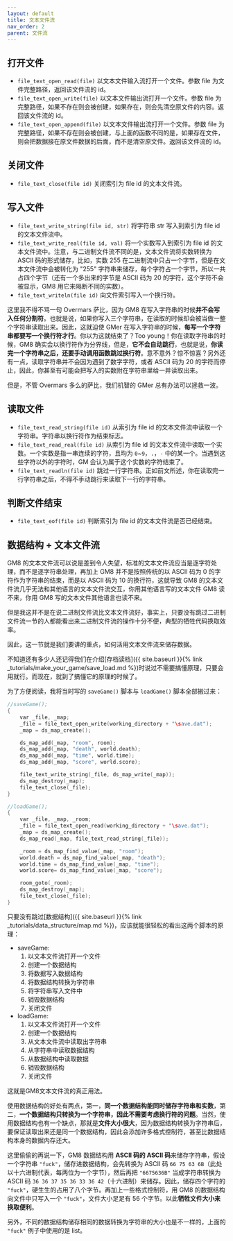 ```yaml
---
layout: default
title: 文本文件流
nav_order: 2
parent: 文件流
---
```


## 打开文件

* `file_text_open_read(file)` 以文本文件输入流打开一个文件。参数 file 为文件完整路径，返回该文件流的 id。
* `file_text_open_write(file)` 以文本文件输出流打开一个文件。参数 file 为完整路径，如果不存在则会被创建，如果存在，则会先清空原文件的内容。返回该文件流的 id。
* `file_text_open_append(file)` 以文本文件输出流打开一个文件。参数 file 为完整路径，如果不存在则会被创建，与上面的函数不同的是，如果存在文件，则会把数据接在原文件数据的后面，而不是清空原文件。返回该文件流的 id。

## 关闭文件

* `file_text_close(file id)` 关闭索引为 file id 的文本文件流。

## 写入文件

* `file_text_write_string(file id, str)` 将字符串 str 写入到索引为 file id 的文本文件流中。
* `file_text_write_real(file id, val)` 将一个实数写入到索引为 file id 的文本文件流中。注意，与二进制文件流不同的是，文本文件流将实数转换为 ASCII 码的形式储存，比如，实数 255 在二进制流中只占一个字节，但是在文本文件流中会被转化为 "255" 字符串来储存，每个字符占一个字节，所以一共占四个字节（还有一个多出来的字节是 ASCII 码为 20 的字符，这个字符不会被显示，GM8 用它来隔断不同的实数）。
* `file_text_writeln(file id)` 向文件索引写入一个换行符。

这里我不得不骂一句 Overmars 萨比，因为 GM8 在写入字符串的时候**并不会写入任何分割符**。也就是说，如果你写入三个字符串，在读取的时候却会被当做一整个字符串读取出来。因此，这就迫使 GMer 在写入字符串的时候，**每写一个字符串都要写一个换行符才行**。你以为这就结束了？Too young！你在读取字符串的时候，GM8 确实会以换行符作为分界线，但是，**它不会自动跳行**，也就是说，**你读完一个字符串之后，还要手动调用函数跳过换行符**。意不意外？惊不惊喜？另外还有一点，读取字符串并不会因为遇到了数字字符，或者 ASCII 码为 20 的字符而停止，因此，你甚至有可能会把写入的实数附在字符串里给一并读取出来。

但是，不管 Overmars 多么的萨比，我们机智的 GMer 总有办法可以拯救一波。

## 读取文件

* `file_text_read_string(file id)` 从索引为 file id 的文本文件流中读取一个字符串。字符串以换行符作为结束标志。
* `file_text_read_real(file id)` 从索引为 file id 的文本文件流中读取一个实数。一个实数是指一串连续的字符，且均为 `0`~`9`，`.`，`-` 中的某一个。当遇到这些字符以外的字符时，GM 会认为属于这个实数的字符结束了。
* `file_text_readln(file id)` 跳过一行字符串。正如前文所述，你在读取完一行字符串之后，不得不手动跳行来读取下一行的字符串。

## 判断文件结束

* `file_text_eof(file id)` 判断索引为 file id 的文本文件流是否已经结束。

## 数据结构 + 文本文件流

GM8 的文本文件流可以说是差到令人失望，标准的文本文件流应当是逐字符处理，而不是逐字符串处理，再加上 GM8 并不是按照传统的以 ASCII 码为 0 的字符作为字符串的结束，而是以 ASCII 码为 10 的换行符，这就导致 GM8 的文本文件流几乎无法和其他语言的文本文件流交互，你用其他语言写的文本文件 GM8 读不来，你用 GM8 写的文本文件其他语言也读不来。

但是我这并不是在说二进制文件流比文本文件流好，事实上，只要没有跳过二进制文件流一节的人都能看出来二进制文件流的操作十分不便，典型的牺牲代码换取效率。

因此，这一节就是我们要讲的重点，如何活用文本文件流来储存数据。

不知道还有多少人还记得我们在介绍[存档读档]({{ site.baseurl }}{% link _tutorials/make_your_game/save_load.md %})时说过不需要搞懂原理，只要会用就行。而现在，就到了搞懂它的原理的时候了。

为了方便阅读，我将当时写的 `saveGame()` 脚本与 `loadGame()` 脚本全部搬过来：

```c
//saveGame();
{
    var _file, _map;
    _file = file_text_open_write(working_directory + "\save.dat");
    _map = ds_map_create();

    ds_map_add(_map, "room", room);
    ds_map_add(_map, "death", world.death);
    ds_map_add(_map, "time", world.time);
    ds_map_add(_map, "score", world.score);

    file_text_write_string(_file, ds_map_write(_map));
    ds_map_destroy(_map);
    file_text_close(_file);
}
```

```c
//loadGame();
{
    var _file, _map, _room;
    _file = file_text_open_read(working_directory + "\save.dat");
    _map = ds_map_create();
    ds_map_read(_map, file_text_read_string(_file));

    _room = ds_map_find_value(_map, "room");
    world.death = ds_map_find_value(_map, "death");
    world.time = ds_map_find_value(_map, "time");
    world.score= ds_map_find_value(_map, "score");

    room_goto(_room);
    ds_map_destroy(_map);
    file_text_close(_file);
}
```

只要没有跳过[数据结构]({{ site.baseurl }}{% link _tutorials/data_structure/map.md %})，应该就能很轻松的看出这两个脚本的原理：

* saveGame:
  1. 以文本文件流打开一个文件
  2. 创建一个数据结构
  3. 将数据写入数据结构
  4. 将数据结构转换为字符串
  5. 将字符串写入文件中
  6. 销毁数据结构
  7. 关闭文件
* loadGame:
  1. 以文本文件流打开一个文件
  2. 创建一个数据结构
  3. 从文本文件流中读取出字符串
  4. 从字符串中读取数据结构
  5. 从数据结构中读取数据
  6. 销毁数据结构
  7. 关闭文件

这就是GM8文本文件流的真正用法。

使用数据结构的好处有两点，第一，**同一个数据结构能同时储存字符串和实数**，第二，**一个数据结构只转换为一个字符串，因此不需要考虑换行符的问题**。当然，使用数据结构也有一个缺点，那就是**文件大小很大**，因为数据结构转换为字符串后，要保证读取出来还是同一个数据结构，因此会添加许多格式控制符，甚至比数据结构本身的数据内存还大。

这里偷偷的再说一下，GM8 数据结构用 **ASCII 码的 ASCII 码**来储存字符串，假设一个字符串 `"fuck"`，储存进数据结构，会先转换为 ASCII 码 `66 75 63 6B`（此处以十六进制代表，每两位为一个字节），然后再把 `"6675636B"` 当成字符串转换为 ASCII 码 `36 36 37 35 36 33 36 42`（十六进制）来储存。因此，储存四个字符的 `"fuck"`，硬生生的占用了八个字节。再加上一些格式控制符，用 GM8 的数据结构向文件中只写入一个 `"fuck"`，文件大小足足有 56 个字节。以此**牺牲文件大小来换取便利**。

另外，不同的数据结构储存相同的数据转换为字符串的大小也是不一样的，上面的 `"fuck"` 例子中使用的是 list。
